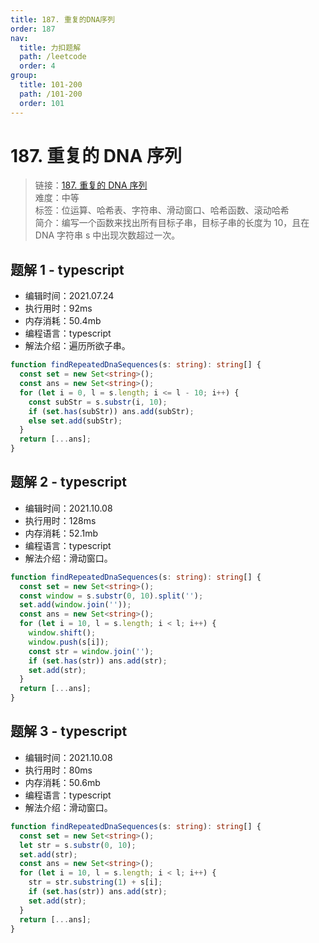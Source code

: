 ```yaml
---
title: 187. 重复的DNA序列
order: 187
nav:
  title: 力扣题解
  path: /leetcode
  order: 4
group:
  title: 101-200
  path: /101-200
  order: 101
---
```


# 187. 重复的 DNA 序列

> 链接：[187. 重复的 DNA 序列](https://leetcode-cn.com/problems/repeated-dna-sequences/)  
> 难度：中等  
> 标签：位运算、哈希表、字符串、滑动窗口、哈希函数、滚动哈希  
> 简介：编写一个函数来找出所有目标子串，目标子串的长度为 10，且在 DNA 字符串 s 中出现次数超过一次。

## 题解 1 - typescript

- 编辑时间：2021.07.24
- 执行用时：92ms
- 内存消耗：50.4mb
- 编程语言：typescript
- 解法介绍：遍历所欲子串。

```typescript
function findRepeatedDnaSequences(s: string): string[] {
  const set = new Set<string>();
  const ans = new Set<string>();
  for (let i = 0, l = s.length; i <= l - 10; i++) {
    const subStr = s.substr(i, 10);
    if (set.has(subStr)) ans.add(subStr);
    else set.add(subStr);
  }
  return [...ans];
}
```

## 题解 2 - typescript

- 编辑时间：2021.10.08
- 执行用时：128ms
- 内存消耗：52.1mb
- 编程语言：typescript
- 解法介绍：滑动窗口。

```typescript
function findRepeatedDnaSequences(s: string): string[] {
  const set = new Set<string>();
  const window = s.substr(0, 10).split('');
  set.add(window.join(''));
  const ans = new Set<string>();
  for (let i = 10, l = s.length; i < l; i++) {
    window.shift();
    window.push(s[i]);
    const str = window.join('');
    if (set.has(str)) ans.add(str);
    set.add(str);
  }
  return [...ans];
}
```

## 题解 3 - typescript

- 编辑时间：2021.10.08
- 执行用时：80ms
- 内存消耗：50.6mb
- 编程语言：typescript
- 解法介绍：滑动窗口。

```typescript
function findRepeatedDnaSequences(s: string): string[] {
  const set = new Set<string>();
  let str = s.substr(0, 10);
  set.add(str);
  const ans = new Set<string>();
  for (let i = 10, l = s.length; i < l; i++) {
    str = str.substring(1) + s[i];
    if (set.has(str)) ans.add(str);
    set.add(str);
  }
  return [...ans];
}
```
